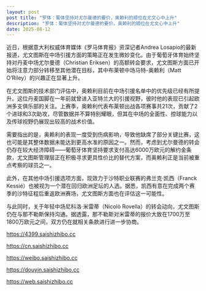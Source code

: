 ```yaml
---
layout: post
post title: "罗体：葡体坚持对尤尔曼德的要价，奥赖利的顺位在尤文心中上升" 
description: "罗体：葡体坚持对尤尔曼德的要价，奥赖利的顺位在尤文心中上升" 
date: 2025-08-12
---
```


近日，根据意大利权威体育媒体《罗马体育报》资深记者Andrea Losapio的最新报道，尤文图斯在中场引援方面的策略正在发生微妙变化。由于葡萄牙体育始终坚持对丹麦中场尤尔曼德（Christian Eriksen）的高额转会要求，尤文图斯方面已开始将注意力部分转移至其他潜在目标，其中布莱顿中场马特-奥赖利（Matt O’Riley）的兴趣正在显著上升。

在尤文图斯的技术部门评估中，奥赖利目前在中场引援名单中的优先级已经有所提升。这位丹麦国脚在一年前就曾进入亚特兰大的引援视野，彼时他的表现已引起欧洲多支俱乐部的关注。上赛季，奥赖利代表布莱顿出战各项赛事共21次，贡献了2个进球和3次助攻，尽管数据并不算特别耀眼，但其在中场的全面性、控球能力以及传球视野仍展现出较高的战术价值。

需要指出的是，奥赖利的表现一度受到伤病影响，导致他缺席了部分关键比赛，这也可能是其整体数据未能达到更高水准的原因之一。然而，考虑到尤尔曼德的转会仍存在较大经济障碍——葡萄牙体育坚持要求支付高达6000万欧元的解约金条款，尤文图斯管理层正在积极寻求更具性价比的替代方案，而奥赖利正是当前被重点考察的球员之一。

此外，在其他中场引援选项方面，现效力于沙特职业联赛的弗兰克·凯西（Franck Kessié）也被视为一个潜在回归欧洲足坛的人选。据悉，凯西有意在完成两个赛季的沙特征程后重返欧洲赛场，尤文图斯方面也在评估这一可能性。

与此同时，关于年轻中场尼科洛·米雷蒂（Nicolò Rovella）的转会动向，尤文图斯仍在与那不勒斯保持沟通。据透露，那不勒斯对米雷蒂的报价大致在1700万至1800万欧元之间，双方仍在就相关条款进行进一步协商。

https://4399.saishizhibo.cc

https://cn.saishizhibo.cc

https://weibo.saishizhibo.cc

https://douyin.saishizhibo.cc

https://web.saishizhibo.cc